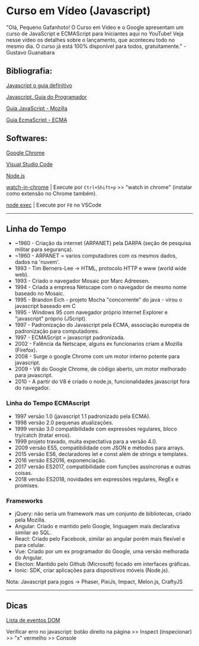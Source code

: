 # Curso em Vídeo (Javascript)

"Olá, Pequeno Gafanhoto! O Curso em Vídeo e o Google apresentam um curso de JavaScript e ECMAScript para Iniciantes aqui no YouTube! Veja nesse vídeo os detalhes sobre o lançamento, que aconteceu todo no mesmo dia. O curso já está 100% disponível para todos, gratuitamente." - Gustavo Guanabara

## Bibliografia:

[Javascript o guia definitivo](https://www.amazon.com.br/JavaScript-Guia-Definitivo-David-Flanagan/dp/856583719X)

[Javascript. Guia do Programador](https://www.amazon.com.br/Javascript-Guia-Programador-Maur%C3%ADcio-Silva/dp/8575222481/ref=sr_1_1?__mk_pt_BR=%C3%85M%C3%85%C5%BD%C3%95%C3%91&crid=AKF7RZBYQR5B&keywords=javascript+guia+do+programador&qid=1559568212&s=books&sprefix=javascript+guia+do+%2Cstripbooks%2C250&sr=1-1)

[Guia JavaScript - Mozilla](https://developer.mozilla.org/pt-BR/docs/Web/JavaScript/Guide)

[Guia EcmaScript - ECMA](https://www.ecma-international.org/publications/standards/Ecma-262.htm)

## Softwares:

[Google Chrome](https://www.google.com/intl/pt-BR/chrome/)

[Visual Studio Code](https://code.visualstudio.com/)

[Node.js](https://nodejs.org/en/)

[watch-in-chrome](https://marketplace.visualstudio.com/items?itemName=sneezry.watch-in-chrome) | Execute por ```Ctrl+Shift+p``` >> "watch in chrome" (instalar como extensão no Chrome também).

[node exec](https://marketplace.visualstudio.com/items?itemName=miramac.vscode-exec-node) | Execute por ```F8``` no VSCode

_____________________________________________________________________________________

## Linha do Tempo

- ~1960 - Criação da internet (ARPANET) pela DARPA (seção de pesquisa militar para segurança). 
- ~1960 - ARPANET = varios computadores com os mesmos dados, dados na 'nuvem'.
-  1993 - Tim Berners-Lee -> HTML, protocolo HTTP e www (world wide web).
-  1993 - Criado o navegador Mosaic por Marc Adreesen.
-  1994 - Criada a empresa Netscape com o navegador de mesmo nome baseado no Mosaic.
-  1995 - Brandon Eich - projeto Mocha "concorrente" do java - virou o javascript baseado em C
-  1995 - Windows 95 com navegador próprio Internet Explorer e "javascript" próprio (JScript).
-  1997 - Padronização do Javascript pela ECMA, associação européia de padronização para computadores.
-  1997 - ECMAScript = javascript padronizada.
-  2002 - Falência da Netscape, alguns ex funcionarios criam a Mozilla (Firefox).
-  2008 - Surge o google Chrome com um motor interno potente para javascript.
-  2009 - V8 do Google Chrome, de código aberto, um motor melhorado para javascript.
-  2010 - A partir do V8 é criado o node.js, funcionalidades javascript fora do navegador.

### Linha do Tempo ECMAscript

- 1997 versão 1.0 (javascript 1.1 padronizado pela ECMA).
- 1998 versão 2.0 pequenas atualizações.
- 1999 versão 3.0 compatibilidade com expressões regulares, bloco try/catch (tratar erros).
- 1999 projeto travado, muita expectativa para a versão 4.0.
- 2009 versão ES5, compatibilidade com JSON e métodos para arrays.
- 2015 versão ES6, declaradores let e const além de strings e templates.
- 2016 versão ES2016, exponenciação.
- 2017 versão ES2017, compatibilidade com funções assíncronas e outras coisas.
- 2018 versão ES2018, novidades em expressões regulares, RegEx e promises.

### Frameworks

- jQuery: não seria um framework mas um conjunto de bibliotecas, criado pela Mozilla.
- Angular: Criado e mantido pelo Google, linguagem mais declarativa similar ao SQL.
- React: Criado pelo Facebook, similar ao angular porém mais flexível e para celular.
- Vue: Criado por um ex programador do Google, uma versão melhorada do Angular.
- Electon: Mantido pelo Github (Microsoft) focado em interfaces gráficas.
- Ionic: SDK, criar aplicações para dispositivos móveis (Node.js).

Nota: Javascript para jogos -> Phaser, PixiJs, Impact, Melon.js, CraftyJS

_____________________________________________________________________________________

## Dicas

[Lista de eventos DOM](https://developer.mozilla.org/pt-BR/docs/Web/Events)

Verificar erro no javascript: botão direito na página >> Inspect (inspecionar) >> "x" vermelho >> Console

